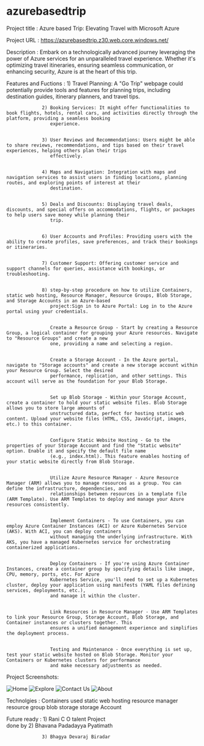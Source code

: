 # azurebasedtrip
Project title  : Azure based Trip: Elevating Travel with Microsoft Azure

Project URL    : https://azurebasedtrip.z30.web.core.windows.net/

Description    : Embark on a technologically advanced journey leveraging the power of Azure services for an unparalleled travel experience. 
                 Whether it's optimizing travel itineraries, ensuring seamless communication, or enhancing security, Azure is at the heart 
                 of this trip.
                 
Features and
Fuctions       : 1) Travel Planning: A "Go Trip" webpage could potentially provide tools and features for planning trips, including destination guides, itinerary planners, and travel 
                    tips.

                    
                 2) Booking Services: It might offer functionalities to book flights, hotels, rental cars, and activities directly through the platform, providing a seamless booking 
                    experience.

                    
                 3) User Reviews and Recommendations: Users might be able to share reviews, recommendations, and tips based on their travel experiences, helping others plan their trips 
                    effectively.

                    
                 4) Maps and Navigation: Integration with maps and navigation services to assist users in finding locations, planning routes, and exploring points of interest at their 
                    destination.

                    
                 5) Deals and Discounts: Displaying travel deals, discounts, and special offers on accommodations, flights, or packages to help users save money while planning their 
                    trip.

                    
                 6) User Accounts and Profiles: Providing users with the ability to create profiles, save preferences, and track their bookings or itineraries.

                 
                 7) Customer Support: Offering customer service and support channels for queries, assistance with bookings, or troubleshooting. 

                 
                 8) step-by-step procedure on how to utilize Containers, static web hosting, Resource Manager, Resource Groups, Blob Storage, and Storage Accounts in an Azure-based 
                    project:Sign in to Azure Portal: Log in to the Azure portal using your credentials.

                    
                    Create a Resource Group - Start by creating a Resource Group, a logical container for grouping your Azure resources. Navigate to "Resource Groups" and create a new 
                    one, providing a name and selecting a region.

                     
                    Create a Storage Account - In the Azure portal, navigate to "Storage accounts" and create a new storage account within your Resource Group. Select the desired 
                    performance, replication, and other settings. This account will serve as the foundation for your Blob Storage.

                    
                    Set up Blob Storage - Within your Storage Account, create a container to hold your static website files. Blob Storage allows you to store large amounts of 
                    unstructured data, perfect for hosting static web content. Upload your website files (HTML, CSS, JavaScript, images, etc.) to this container.

                    
                    Configure Static Website Hosting - Go to the properties of your Storage Account and find the "Static website" option. Enable it and specify the default file name 
                    (e.g., index.html). This feature enables hosting of your static website directly from Blob Storage.

                    
                    Utilize Azure Resource Manager - Azure Resource Manager (ARM) allows you to manage resources as a group. You can define the infrastructure, dependencies, and 
                    relationships between resources in a template file (ARM Template). Use ARM Templates to deploy and manage your Azure resources consistently.

                    
                    Implement Containers - To use Containers, you can employ Azure Container Instances (ACI) or Azure Kubernetes Service (AKS). With ACI, you can deploy containers 
                    without managing the underlying infrastructure. With AKS, you have a managed Kubernetes service for orchestrating containerized applications.

                    
                    Deploy Containers - If you're using Azure Container Instances, create a container group by specifying details like image, CPU, memory, ports, etc. For Azure 
                    Kubernetes Service, you'll need to set up a Kubernetes cluster, deploy your application using manifests (YAML files defining services, deployments, etc.),
                    and manage it within the cluster.

                    
                    Link Resources in Resource Manager - Use ARM Templates to link your Resource Group, Storage Account, Blob Storage, and Container instances or clusters together. This 
                    ensures a unified management experience and simplifies the deployment process.

                    
                    Testing and Maintenance - Once everything is set up, test your static website hosted on Blob Storage. Monitor your Containers or Kubernetes clusters for performance 
                    and make necessary adjustments as needed.

                    
                    
                    
Project Screenshots:

![Home](https://github.com/ranico123456/azurebasedtrip/assets/149654932/df8c2b68-d8b4-44c2-98b1-7b53512df3c5)
![Explore](https://github.com/ranico123456/azurebasedtrip/assets/149654932/4b43438b-6c32-48ac-bc65-9ffc4e179341)
![Contact Us](https://github.com/ranico123456/azurebasedtrip/assets/149654932/ab5ed2b0-5a44-45c9-ba1d-e562696e5f57)
![About](https://github.com/ranico123456/azurebasedtrip/assets/149654932/a5e22e5f-0e44-49ce-a513-ed809fe383d2)

Technolgies    : Containers
used             static web hosting
                 resource manager
                 resource group
                 blob storage 
                 storage Account

Future ready   : 1) Rani C O
talent Project   
done by          2) Bhavana Padadayya Pyatimath
                 
                 3) Bhagya Devaraj Biradar


